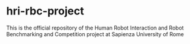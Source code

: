 # hri-rbc-project
This is the official repository of the Human Robot Interaction and Robot Benchmarking and Competition project at Sapienza University of Rome
